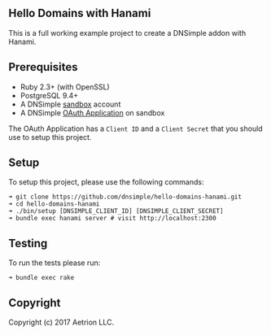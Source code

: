 ## Hello Domains with Hanami

This is a full working example project to create a DNSimple addon with Hanami.

## Prerequisites

  * Ruby 2.3+ (with OpenSSL)
  * PostgreSQL 9.4+
  * A DNSimple [sandbox](https://developer.dnsimple.com/sandbox) account
  * A DNSimple [OAuth Application](https://support.dnsimple.com/articles/oauth-applications/) on sandbox

The OAuth Application has a `Client ID` and a `Client Secret` that you should use to setup this project.

## Setup

To setup this project, please use the following commands:

```shell
➜ git clone https://github.com/dnsimple/hello-domains-hanami.git
➜ cd hello-domains-hanami
➜ ./bin/setup [DNSIMPLE_CLIENT_ID] [DNSIMPLE_CLIENT_SECRET]
➜ bundle exec hanami server # visit http://localhost:2300
```

## Testing

To run the tests please run:

```shell
➜ bundle exec rake
```

## Copyright

Copyright (c) 2017 Aetrion LLC.
